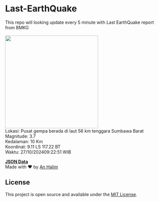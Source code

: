# Last-EarthQuake
This repo will looking update every 5 minute with Last EarthQuake report from BMKG
<br>
<br>
<img src="https://static.bmkg.go.id/20241027092251.mmi.jpg" width="300"/>
<br>
Lokasi: Pusat gempa berada di laut 56 km tenggara Sumbawa Barat <br>
Magnitude: 3.7 <br>
Kedalaman: 10 Km <br>
Koordinat: 9.11 LS 117.22 BT <br>
Waktu: 27/10/202409:22:51 WIB <br>

<a href="./data/data.json">**JSON Data**</a>
<br>
Made with ❤️ by <a href="https://github.com/an-halim">An Halim</a>
## License

This project is open source and available under the [MIT License](LICENSE).
